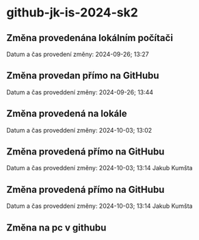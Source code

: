 # github-jk-is-2024-sk2

## Změna provedenána lokálním počítači
Datum a čas provedení změny: 2024-09-26; 13:27

## Změna provedan přímo na GitHubu
Datum a čas proveddení změny: 2024-09-26; 13:44

## Změna provedená na lokále 
Datum a čas proveddení změny: 2024-10-03; 13:02

## Změna provedená přímo na GitHubu 
Datum a čas proveddení změny: 2024-10-03; 13:14
Jakub Kumšta

## Změna provedená přímo na GitHubu 
Datum a čas proveddení změny: 2024-10-03; 13:14
Jakub Kumšta

## Změna na pc v githubu
